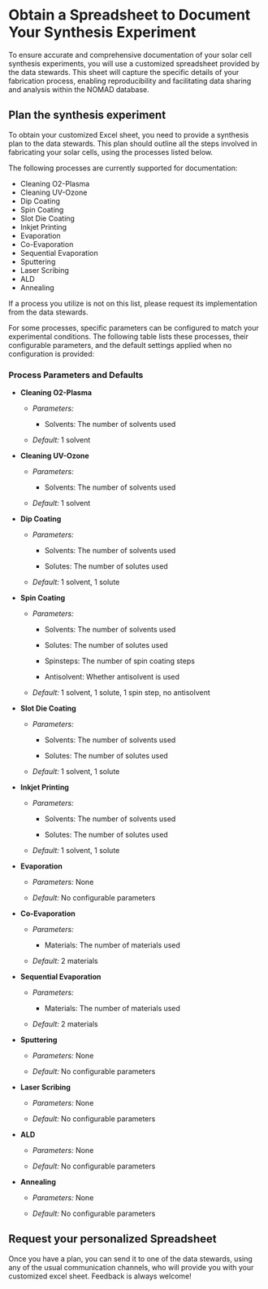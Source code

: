 # Obtain a Spreadsheet to Document Your Synthesis Experiment
To ensure accurate and comprehensive documentation of your solar cell synthesis experiments, you will use a customized spreadsheet provided by the data stewards. This sheet will capture the specific details of your fabrication process, enabling reproducibility and facilitating data sharing and analysis within the NOMAD database.

## Plan the synthesis experiment
To obtain your customized Excel sheet, you need to provide a synthesis plan to the data stewards. This plan should outline all the steps involved in fabricating your solar cells, using the processes listed below.

The following processes are currently supported for documentation:

- Cleaning O2-Plasma
- Cleaning UV-Ozone
- Dip Coating
- Spin Coating
- Slot Die Coating
- Inkjet Printing
- Evaporation
- Co-Evaporation
- Sequential Evaporation
- Sputtering
- Laser Scribing
- ALD
- Annealing

If a process you utilize is not on this list, please request its implementation from the data stewards.

For some processes, specific parameters can be configured to match your experimental conditions. The following table lists these processes, their configurable parameters, and the default settings applied when no configuration is provided:

### Process Parameters and Defaults

- **Cleaning O2-Plasma**

    - *Parameters:*

        - Solvents: The number of solvents used

    - *Default:* 1 solvent

- **Cleaning UV-Ozone**

    - *Parameters:*

        - Solvents: The number of solvents used

    - *Default:* 1 solvent

- **Dip Coating**

    - *Parameters:*

        - Solvents: The number of solvents used

        - Solutes: The number of solutes used

    - *Default:* 1 solvent, 1 solute

- **Spin Coating**

    - *Parameters:*

        - Solvents: The number of solvents used

        - Solutes: The number of solutes used

        - Spinsteps: The number of spin coating steps

        - Antisolvent: Whether antisolvent is used

    - *Default:* 1 solvent, 1 solute, 1 spin step, no antisolvent

- **Slot Die Coating**

    - *Parameters:*

        - Solvents: The number of solvents used

        - Solutes: The number of solutes used

    - *Default:* 1 solvent, 1 solute

- **Inkjet Printing**

    - *Parameters:*

        - Solvents: The number of solvents used

        - Solutes: The number of solutes used

    - *Default:* 1 solvent, 1 solute

- **Evaporation**

    - *Parameters:* None

    - *Default:* No configurable parameters

- **Co-Evaporation**

    - *Parameters:*

        - Materials: The number of materials used

    - *Default:* 2 materials

- **Sequential Evaporation**

    - *Parameters:*

        - Materials: The number of materials used

    - *Default:* 2 materials

- **Sputtering**

    - *Parameters:* None

    - *Default:* No configurable parameters

- **Laser Scribing**

    - *Parameters:* None

    - *Default:* No configurable parameters

- **ALD**

    - *Parameters:* None

    - *Default:* No configurable parameters

- **Annealing**

    - *Parameters:* None

    - *Default:* No configurable parameters

## Request your personalized Spreadsheet
Once you have a plan, you can send it to one of the data stewards, using any of the usual communication channels, who will provide you with your customized excel sheet. Feedback is always welcome!
